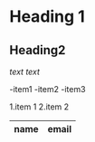 # Heading 1
## Heading2

*text*
_text_

-item1
-item2
-item3

1.item 1
2.item 2

| name | email |
|---- | ---- |


